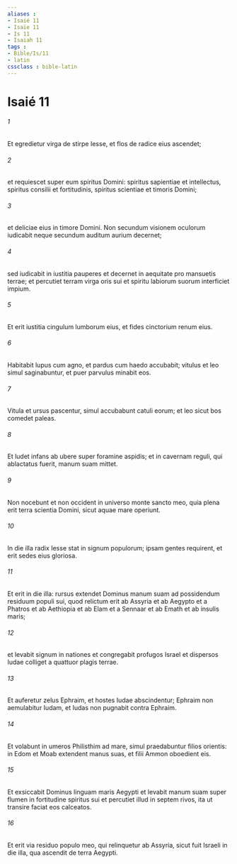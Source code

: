 ```yaml
---
aliases : 
- Isaié 11
- Isaïe 11
- Is 11
- Isaiah 11
tags : 
- Bible/Is/11
- latin
cssclass : bible-latin
---
```


# Isaié 11

###### 1
Et egredietur virga de stirpe Iesse, et flos de radice eius ascendet;
###### 2
et requiescet super eum spiritus Domini: spiritus sapientiae et intellectus, spiritus consilii et fortitudinis, spiritus scientiae et timoris Domini;
###### 3
et deliciae eius in timore Domini. Non secundum visionem oculorum iudicabit neque secundum auditum aurium decernet;
###### 4
sed iudicabit in iustitia pauperes et decernet in aequitate pro mansuetis terrae; et percutiet terram virga oris sui et spiritu labiorum suorum interficiet impium.
###### 5
Et erit iustitia cingulum lumborum eius, et fides cinctorium renum eius.
###### 6
Habitabit lupus cum agno, et pardus cum haedo accubabit; vitulus et leo simul saginabuntur, et puer parvulus minabit eos.
###### 7
Vitula et ursus pascentur, simul accubabunt catuli eorum; et leo sicut bos comedet paleas.
###### 8
Et ludet infans ab ubere super foramine aspidis; et in cavernam reguli, qui ablactatus fuerit, manum suam mittet.
###### 9
Non nocebunt et non occident in universo monte sancto meo, quia plena erit terra scientia Domini, sicut aquae mare operiunt.
###### 10
In die illa radix Iesse stat in signum populorum; ipsam gentes requirent, et erit sedes eius gloriosa.
###### 11
Et erit in die illa: rursus extendet Dominus manum suam ad possidendum residuum populi sui, quod relictum erit ab Assyria et ab Aegypto et a Phatros et ab Aethiopia et ab Elam et a Sennaar et ab Emath et ab insulis maris;
###### 12
et levabit signum in nationes et congregabit profugos Israel et dispersos Iudae colliget a quattuor plagis terrae.
###### 13
Et auferetur zelus Ephraim, et hostes Iudae abscindentur; Ephraim non aemulabitur Iudam, et Iudas non pugnabit contra Ephraim.
###### 14
Et volabunt in umeros Philisthim ad mare, simul praedabuntur filios orientis: in Edom et Moab extendent manus suas, et filii Ammon oboedient eis.
###### 15
Et exsiccabit Dominus linguam maris Aegypti et levabit manum suam super flumen in fortitudine spiritus sui et percutiet illud in septem rivos, ita ut transire faciat eos calceatos.
###### 16
Et erit via residuo populo meo, qui relinquetur ab Assyria, sicut fuit Israeli in die illa, qua ascendit de terra Aegypti.
